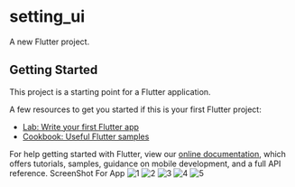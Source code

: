 # setting_ui

A new Flutter project.

## Getting Started

This project is a starting point for a Flutter application.

A few resources to get you started if this is your first Flutter project:

- [Lab: Write your first Flutter app](https://flutter.dev/docs/get-started/codelab)
- [Cookbook: Useful Flutter samples](https://flutter.dev/docs/cookbook)

For help getting started with Flutter, view our
[online documentation](https://flutter.dev/docs), which offers tutorials,
samples, guidance on mobile development, and a full API reference.
ScreenShot For App 
![1](https://user-images.githubusercontent.com/70822571/134604438-e9ed321d-2bf2-4767-8930-002a13d71a07.PNG)
![2](https://user-images.githubusercontent.com/70822571/134604444-906cda8e-1936-4beb-b111-bf48873d6c4c.PNG)
![3](https://user-images.githubusercontent.com/70822571/134604452-77dfeaa3-b9f5-4971-822e-0cd6e448ac41.PNG)
![4](https://user-images.githubusercontent.com/70822571/134604454-a6b00b74-4729-4db4-9ade-ace3c8f0a676.PNG)
![5](https://user-images.githubusercontent.com/70822571/134604463-ec3100ff-edf7-4d43-8583-25a21995566c.PNG)
